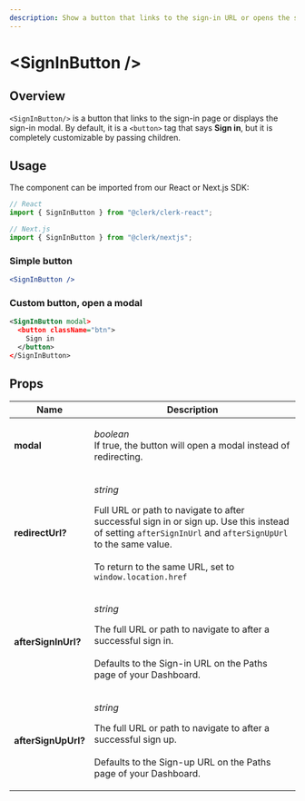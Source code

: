 ```yaml
---
description: Show a button that links to the sign-in URL or opens the sign-in modal
---
```


# \<SignInButton />

## Overview

`<SignInButton/>` is a button that links to the sign-in page or displays the sign-in modal. By default, it is a `<button>` tag that says **Sign in**, but it is completely customizable by passing children.

## Usage

The component can be imported from our React or Next.js SDK:

```javascript
// React
import { SignInButton } from "@clerk/clerk-react";

// Next.js
import { SignInButton } from "@clerk/nextjs";
```

### Simple button

```jsx
<SignInButton />
```

### Custom button, open a modal

```xml
<SignInButton modal>
  <button className="btn">
    Sign in
  </button>
</SignInButton>
```

## Props

| Name                | Description                                                                                                                                                                                                                                                                             |
| ------------------- | --------------------------------------------------------------------------------------------------------------------------------------------------------------------------------------------------------------------------------------------------------------------------------------- |
| **modal**           | <p><em>boolean</em><br><em></em>If true, the button will open a modal instead of redirecting.</p>                                                                                                                                                                                       |
| **redirectUrl?**    | <p><em>string</em></p><p>Full URL or path to navigate to after successful sign in or sign up. Use this instead of setting <code>afterSignInUrl</code> and <code>afterSignUpUrl</code> to the same value.<br><br>To return to the same URL, set to <code>window.location.href</code></p> |
| **afterSignInUrl?** | <p><em>string</em></p><p>The full URL or path to navigate to after a successful sign in.<br><br>Defaults to the Sign-in URL on the Paths page of your Dashboard.</p>                                                                                                                    |
| **afterSignUpUrl?** | <p><em>string</em></p><p>The full URL or path to navigate to after a successful sign up.<br><br>Defaults to the Sign-up URL on the Paths page of your Dashboard.</p>                                                                                                                    |

